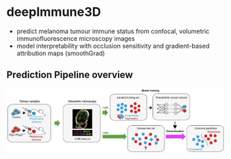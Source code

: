 # deepImmune3D
- predict melanoma tumour immune status from confocal, volumetric immunofluorescence microscopy images
- model interpretability with occlusion sensitivity and gradient-based attribution maps (smoothGrad)

## Prediction Pipeline overview
![Alt text](pipeline.png?raw=true "Title")
